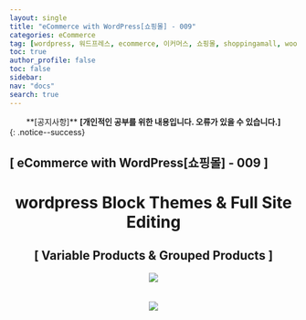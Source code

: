 ```yaml
---
layout: single
title: "eCommerce with WordPress[쇼핑몰] - 009"
categories: eCommerce
tag: [wordpress, 워드프레스, ecommerce, 이커머스, 쇼핑몰, shoppingamall, woocommerce, 우커머스]
toc: true
author_profile: false
toc: false
sidebar:
nav: "docs"
search: true
---
```


<center>**[공지사항]** <strong> [개인적인 공부를 위한 내용입니다. 오류가 있을 수 있습니다.] </strong></center>
{: .notice--success}

<h2>[ eCommerce with WordPress[쇼핑몰] - 009 ]</h2>

<div align="center"><p><h1>wordpress Block Themes & Full Site Editing</h1></p></div>

<div align="center"><h2>[ Variable Products & Grouped Products ]</h2>
<div align="center"><img src="http://drive.google.com/uc?export=view&id=1DqXHVIrlJr7D6wzLxKBHuqzg1I2f4jSA"><br><br><br></div>
<div align="center"><img src="http://drive.google.com/uc?export=view&id=1DwvS8WjLePfIxE0WYRxyBOBkVw_BCFJ8"><br><br><br></div>

